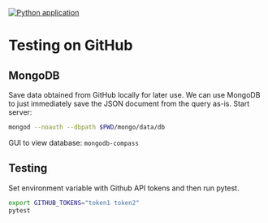 [![Python application](https://github.com/brkhrdt/testing-on-github/actions/workflows/ci.yml/badge.svg?branch=master)](https://github.com/brkhrdt/testing-on-github/actions/workflows/ci.yml)

# Testing on GitHub

## MongoDB
Save data obtained from GitHub locally for later use.
We can use MongoDB to just immediately save the JSON document from the query as-is.
Start server:

``` sh
mongod --noauth --dbpath $PWD/mongo/data/db
```

GUI to view database: `mongodb-compass`

## Testing
Set environment variable with Github API tokens and then run pytest.
``` sh
export GITHUB_TOKENS="token1 token2"
pytest
```

